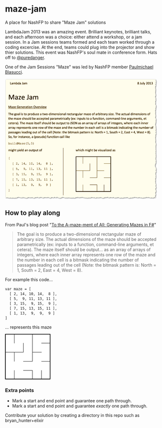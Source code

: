 # maze-jam
A place for NashFP to share "Maze Jam" solutions

LambdaJam 2013 was an amazing event. Brilliant keynotes, brilliant talks, and each  afternoon was a choice: either attend a workshop, or a jam session. In a Jam sessions teams formed and each team worked through a coding excercise. At the end, teams could plug into the projector and show thier solutions. This event was NashFP's soul mate in conference form. Hats off to [@puredanger](https://github.com/puredanger).

One of the Jam Sessions "Maze" was led by NashFP member [Paulmichael Blasucci](https://github.com/pblasucci). 

![Maze Jam notes](maze-jam-2013.png)

## How to play along

From Paul's blog post "[To the A-maze-ment of All: Generating Mazes in F#](https://pblasucci.wordpress.com/2013/07/20/to-the-a-maze-ment-of-all-generating-mazes-in-f/)"

> The goal is to produce a two-dimensional rectangular maze of arbitrary size. The actual dimensions of the maze should be accepted parametrically (ex: inputs to a function, command-line arguments, et cetera). The maze itself should be output… as an array of arrays of integers, where each inner array represents one row of the maze and the number in each cell is a bitmask indicating the number of passages leading out of the cell (Note: the bitmask pattern is: North = 1, South = 2, East = 4, West = 8).

For example this code...
```
var maze = [
  [ 2, 14, 10, 14,  8 ],
  [ 5,  9, 11, 13, 11 ],
  [ 3, 15,  9, 15,  9 ],
  [ 7, 15, 13, 15, 11 ],
  [ 1, 13,  9,  9,  9 ]
]
```

... represents this maze

![Sample Maze](samplemaze.gif)


### Extra points 
* Mark a start and end point and guarantee one path through.
* Mark a start and end point and guarantee *exactly* one path through.


Contribute your solution by creating a directory in this repo such as bryan_hunter+elixir